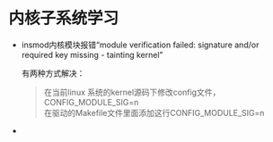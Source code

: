 # 内核子系统学习

- insmod内核模块报错“module verification failed: signature and/or required key missing - tainting kernel”

  有两种方式解决：

  > 在当前linux 系统的kernel源码下修改config文件，CONFIG_MODULE_SIG=n  
  > 在驱动的Makefile文件里面添加这行CONFIG_MODULE_SIG=n

- 